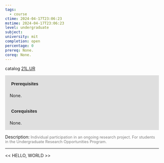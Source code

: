 ```yaml
---
tags:
  - course
ctime: 2024-04-17T23:06:23
mstime: 2024-04-17T23:06:23
level: undergraduate
subject: 
university: mit
completion: open
percentage: 0
prereq: None.
coreq: None.
---
```


catalog [21L.UR](http://student.mit.edu/catalog/m21La.html#21L.UR)

<span style="display: block; padding: 15px; background-color: rgb(100, 100, 100, 0.2);"><font id="m_prereq2493_0" style="display: block; font-family: Arial, sans-serif; font-weight: bold; padding: 5px">Prerequisites</font><br><span id="prereq2493_0">None.</span></span>
<span style="display: block; padding: 15px; background-color: rgb(100, 100, 100, 0.2);"><font id="m_coreq2493_0" style="display: block; font-family: Arial, sans-serif; font-weight: bold; padding: 5px">Corequisites</font><br><span id="coreq2493_0">None.</span></span>

<font style="">Description:</font>
<font style="color: grey; font-size: 0.8rem;">Individual participation in an ongoing research project.  For students in the Undergraduate Research Opportunities Program.</font>



---

<< HELLO, WORLD >>
